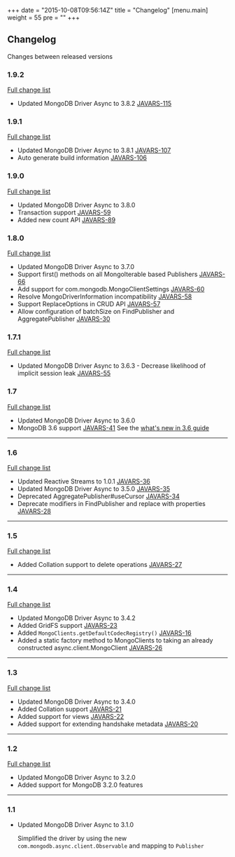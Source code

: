+++
date = "2015-10-08T09:56:14Z"
title = "Changelog"
[menu.main]
  weight = 55
  pre = "<i class='fa fa-cog'></i>"
+++

## Changelog

Changes between released versions

### 1.9.2
[Full change list](https://jira.mongodb.org/issues/?jql=project%20%3D%20JAVARS%20AND%20fixVersion%20%3D%201.9.2)

  * Updated MongoDB Driver Async to 3.8.2 [JAVARS-115](https://jira.mongodb.org/browse/JAVARS-115)

### 1.9.1
[Full change list](https://jira.mongodb.org/issues/?jql=project%20%3D%20JAVARS%20AND%20fixVersion%20%3D%201.9.1)

  * Updated MongoDB Driver Async to 3.8.1 [JAVARS-107](https://jira.mongodb.org/browse/JAVARS-107)
  * Auto generate build information [JAVARS-106](https://jira.mongodb.org/browse/JAVARS-106)

### 1.9.0
[Full change list](https://jira.mongodb.org/issues/?jql=project%20%3D%20JAVARS%20AND%20fixVersion%20%3D%201.9)

  * Updated MongoDB Driver Async to 3.8.0
  * Transaction support [JAVARS-59](https://jira.mongodb.org/browse/JAVARS-59)
  * Added new count API [JAVARS-89](https://jira.mongodb.org/browse/JAVARS-89)

### 1.8.0
[Full change list](https://jira.mongodb.org/issues/?jql=project%20%3D%20JAVARS%20AND%20fixVersion%20%3D%201.8)

  * Updated MongoDB Driver Async to 3.7.0
  * Support first() methods on all MongoIterable based Publishers [JAVARS-66](https://jira.mongodb.org/browse/JAVARS-66)
  * Add support for com.mongodb.MongoClientSettings [JAVARS-60](https://jira.mongodb.org/browse/JAVARS-60)
  * Resolve MongoDriverInformation incompatibility [JAVARS-58](https://jira.mongodb.org/browse/JAVARS-58)
  * Support ReplaceOptions in CRUD API [JAVARS-57](https://jira.mongodb.org/browse/JAVARS-57)
  * Allow configuration of batchSize on FindPublisher and AggregatePublisher [JAVARS-30](https://jira.mongodb.org/browse/JAVARS-30)


### 1.7.1
[Full change list](https://jira.mongodb.org/issues/?jql=project%20%3D%20JAVARS%20AND%20fixVersion%20%3D%201.7.1)

  * Updated MongoDB Driver Async to 3.6.3 - Decrease likelihood of implicit session leak [JAVARS-55](https://jira.mongodb.org/browse/JAVARS-55)

### 1.7
[Full change list](https://jira.mongodb.org/issues/?jql=project%20%3D%20JAVARS%20AND%20fixVersion%20%3D%201.7)

  * Updated MongoDB Driver Async to 3.6.0
  * MongoDB 3.6 support [JAVARS-41](https://jira.mongodb.org/browse/JAVARS-41)
    See the [what's new in 3.6 guide](http://mongodb.github.io/mongo-java-driver/3.6/whats-new/)

---

### 1.6
[Full change list](https://jira.mongodb.org/issues/?jql=project%20%3D%20JAVARS%20AND%20fixVersion%20%3D%201.6)

  * Updated Reactive Streams to 1.0.1 [JAVARS-36](https://jira.mongodb.org/browse/JAVARS-36)
  * Updated MongoDB Driver Async to 3.5.0 [JAVARS-35](https://jira.mongodb.org/browse/JAVARS-35)
  * Deprecated AggregatePublisher#useCursor [JAVARS-34](https://jira.mongodb.org/browse/JAVARS-34)
  * Deprecate modifiers in FindPublisher and replace with properties [JAVARS-28](https://jira.mongodb.org/browse/JAVARS-28)

---

### 1.5
[Full change list](https://jira.mongodb.org/issues/?jql=project%20%3D%20JAVARS%20AND%20fixVersion%20%3D%201.5)

  * Added Collation support to delete operations [JAVARS-27](https://jira.mongodb.org/browse/JAVARS-27)

---

### 1.4
[Full change list](https://jira.mongodb.org/issues/?jql=project%20%3D%20JAVARS%20AND%20fixVersion%20%3D%201.4)

  * Updated MongoDB Driver Async to 3.4.2
  * Added GridFS support [JAVARS-23](https://jira.mongodb.org/browse/JAVARS-23)
  * Added `MongoClients.getDefaultCodecRegistry()` [JAVARS-16](https://jira.mongodb.org/browse/JAVARS-16)
  * Added a static factory method to MongoClients to taking an already constructed async.client.MongoClient [JAVARS-26](https://jira.mongodb.org/browse/JAVARS-26)

---

### 1.3

[Full change list](https://jira.mongodb.org/issues/?jql=project%20%3D%20JAVARS%20AND%20fixVersion%20%3D%201.3)

  * Updated MongoDB Driver Async to 3.4.0
  * Added Collation support [JAVARS-21](https://jira.mongodb.org/browse/JAVARS-21)
  * Added support for views [JAVARS-22](https://jira.mongodb.org/browse/JAVARS-22)
  * Added support for extending handshake metadata [JAVARS-20](https://jira.mongodb.org/browse/JAVARS-20)

---

### 1.2

[Full change list](https://jira.mongodb.org/issues/?jql=project%20%3D%20JAVARX%20AND%20fixVersion%20%3D%201.2)

  * Updated MongoDB Driver Async to 3.2.0
  * Added support for MongoDB 3.2.0 features

---

### 1.1 

  * Updated MongoDB Driver Async to 3.1.0
  
    Simplified the driver by using the new `com.mongodb.async.client.Observable` and mapping to `Publisher`

